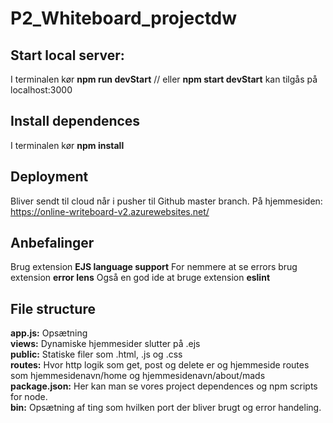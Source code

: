# P2_Whiteboard_projectdw

## Start local server:

I terminalen kør **npm run devStart** // eller **npm start devStart**
kan tilgås på localhost:3000

## Install dependences

I terminalen kør **npm install**

## Deployment

Bliver sendt til cloud når i pusher til Github master branch.
På hjemmesiden: https://online-writeboard-v2.azurewebsites.net/

## Anbefalinger

Brug extension **EJS language support**
For nemmere at se errors brug extension **error lens**
Også en god ide at bruge extension **eslint**

## File structure

**app.js:** Opsætning  
**views:** Dynamiske hjemmesider slutter på .ejs  
**public:** Statiske filer som .html, .js og .css  
**routes:** Hvor http logik som get, post og delete er og hjemmeside routes som hjemmesidenavn/home og hjemmesidenavn/about/mads  
**package.json:** Her kan man se vores project dependences og npm scripts for node.  
**bin:** Opsætning af ting som hvilken port der bliver brugt og error handeling.  
